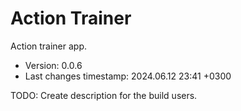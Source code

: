 <!--
@since 2024.02.10, 21:29
@changed 2024.02.10, 21:29
-->

# Action Trainer

Action trainer app.

- Version: 0.0.6
- Last changes timestamp: 2024.06.12 23:41 +0300

TODO: Create description for the build users.

